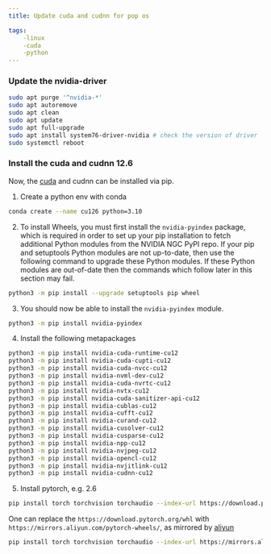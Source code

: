 ```yaml
---
title: Update cuda and cudnn for pop os

tags:
    -linux
    -cuda
    -python
---
```


### Update the nvidia-driver

```bash
sudo apt purge '^nvidia-*'
sudo apt autoremove
sudo apt clean
sudo apt update
sudo apt full-upgrade
sudo apt install system76-driver-nvidia # check the version of driver
sudo systemctl reboot
```

### Install the cuda and cudnn 12.6

Now, the [cuda]((https://docs.nvidia.com/cuda/cuda-quick-start-guide/index.html#linux)) and cudnn can be installed via pip.

1. Create a python env with conda

```bash
conda create --name cu126 python=3.10
```

2. To install Wheels, you must first install the `nvidia-pyindex` package, which is required in order to set up your pip installation to fetch additional Python modules from the NVIDIA NGC PyPI repo. If your pip and setuptools Python modules are not up-to-date, then use the following command to upgrade these Python modules. If these Python modules are out-of-date then the commands which follow later in this section may fail.

```bash
python3 -m pip install --upgrade setuptools pip wheel
```

3. You should now be able to install the `nvidia-pyindex` module.

```bash
python3 -m pip install nvidia-pyindex
```

4. Install the following metapackages

```bash
python3 -m pip install nvidia-cuda-runtime-cu12
python3 -m pip install nvidia-cuda-cupti-cu12
python3 -m pip install nvidia-cuda-nvcc-cu12
python3 -m pip install nvidia-nvml-dev-cu12
python3 -m pip install nvidia-cuda-nvrtc-cu12
python3 -m pip install nvidia-nvtx-cu12
python3 -m pip install nvidia-cuda-sanitizer-api-cu12
python3 -m pip install nvidia-cublas-cu12
python3 -m pip install nvidia-cufft-cu12
python3 -m pip install nvidia-curand-cu12
python3 -m pip install nvidia-cusolver-cu12
python3 -m pip install nvidia-cusparse-cu12
python3 -m pip install nvidia-npp-cu12
python3 -m pip install nvidia-nvjpeg-cu12
python3 -m pip install nvidia-opencl-cu12
python3 -m pip install nvidia-nvjitlink-cu12
python3 -m pip install nvidia-cudnn-cu12
```

5. Install pytorch, e.g. 2.6

```bash
pip install torch torchvision torchaudio --index-url https://download.pytorch.org/whl/cu126
```

One can replace the `https://download.pytorch.org/whl` with `https://mirrors.aliyun.com/pytorch-wheels/`, as mirrored by [aliyun](https://developer.aliyun.com/mirror/pytorch-wheels?spm=a2c6h.13651102.0.0.277b1b11Ibs4VN)

```bash
pip install torch torchvision torchaudio --index-url https://mirrors.aliyun.com/pytorch-wheels/cu126
```
